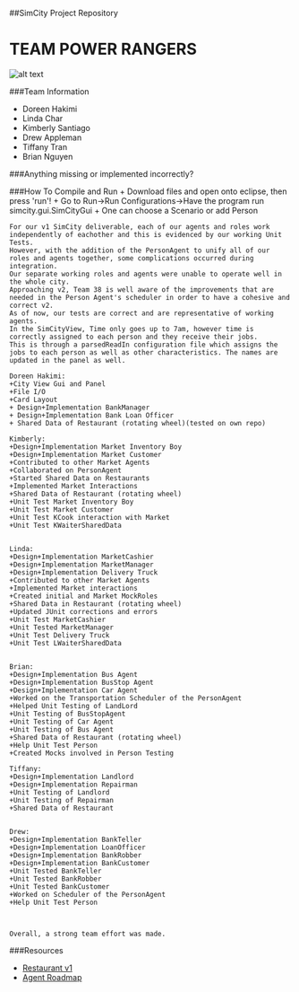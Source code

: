 ##SimCity Project Repository

# TEAM POWER RANGERS
![alt text](http://in10words.files.wordpress.com/2013/08/mmpr_rangers.jpg "Team Power Ranger")


###Team Information
  + Doreen Hakimi
  + Linda Char
  + Kimberly Santiago
  + Drew Appleman
  + Tiffany Tran
  + Brian Nguyen 
  
###Anything missing or implemented incorrectly?
	


###How To Compile and Run
	+ Download files and open onto eclipse, then press 'run'!
	+ Go to Run->Run Configurations->Have the program run simcity.gui.SimCityGui
	+ One can choose a Scenario or add Person
	

	For our v1 SimCity deliverable, each of our agents and roles work independently of eachother and this is evidenced by our working Unit Tests. 
	However, with the addition of the PersonAgent to unify all of our roles and agents together, some complications occurred during integration. 
	Our separate working roles and agents were unable to operate well in the whole city. 
	Approaching v2, Team 38 is well aware of the improvements that are needed in the Person Agent's scheduler in order to have a cohesive and correct v2.  
	As of now, our tests are correct and are representative of working agents. 
	In the SimCityView, Time only goes up to 7am, however time is correctly assigned to each person and they receive their jobs.  
	This is through a parsedReadIn configuration file which assigns the jobs to each person as well as other characteristics. The names are updated in the panel as well.  
	
	Doreen Hakimi:
	+City View Gui and Panel
	+File I/O
	+Card Layout
	+ Design+Implementation BankManager
	+ Design+Implementation Bank Loan Officer
	+ Shared Data of Restaurant (rotating wheel)(tested on own repo)
	
	Kimberly:
	+Design+Implementation Market Inventory Boy
	+Design+Implementation Market Customer
	+Contributed to other Market Agents 
	+Collaborated on PersonAgent
	+Started Shared Data on Restaurants
	+Implemented Market Interactions
	+Shared Data of Restaurant (rotating wheel)
	+Unit Test Market Inventory Boy
	+Unit Test Market Customer
	+Unit Test KCook interaction with Market
	+Unit Test KWaiterSharedData 

	
	Linda:
	+Design+Implementation MarketCashier 
	+Design+Implementation MarketManager
	+Design+Implementation Delivery Truck
	+Contributed to other Market Agents
	+Implemented Market interactions
	+Created initial and Market MockRoles
	+Shared Data in Restaurant (rotating wheel)
	+Updated JUnit corrections and errors
	+Unit Test MarketCashier 
	+Unit Tested MarketManager
	+Unit Test Delivery Truck
	+Unit Test LWaiterSharedData
	

	Brian:
	+Design+Implementation Bus Agent
	+Design+Implementation BusStop Agent
	+Design+Implementation Car Agent
	+Worked on the Transportation Scheduler of the PersonAgent
	+Helped Unit Testing of LandLord
	+Unit Testing of BusStopAgent
	+Unit Testing of Car Agent
	+Unit Testing of Bus Agent
	+Shared Data of Restaurant (rotating wheel)
	+Help Unit Test Person
	+Created Mocks involved in Person Testing
	
	Tiffany:
	+Design+Implementation Landlord 
	+Design+Implementation Repairman 
	+Unit Testing of Landlord
	+Unit Testing of Repairman 
	+Shared Data of Restaurant
	
	
	Drew:
	+Design+Implementation BankTeller
	+Design+Implementation LoanOfficer
	+Design+Implementation BankRobber
	+Design+Implementation BankCustomer
	+Unit Tested BankTeller
	+Unit Tested BankRobber
	+Unit Tested BankCustomer
	+Worked on Scheduler of the PersonAgent
	+Help Unit Test Person
	
	
	
	Overall, a strong team effort was made.
	
	
	
###Resources
  + [Restaurant v1](http://www-scf.usc.edu/~csci201/readings/restaurant-v1.html)
  + [Agent Roadmap](http://www-scf.usc.edu/~csci201/readings/agent-roadmap.html)

